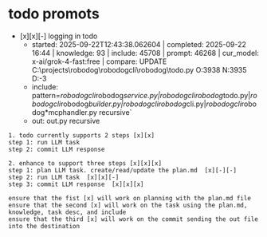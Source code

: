 

# todo  promots
- [x][x][-] logging in todo
  - started: 2025-09-22T12:43:38.062604 | completed: 2025-09-22 16:44 | knowledge: 93 | include: 45708 | prompt: 46268 | cur_model: x-ai/grok-4-fast:free | compare: UPDATE C:\projects\robodog\robodogcli\robodog\todo.py O:3938 N:3935 D:-3 
  - include: pattern=*robodogcli*robodog*service.py|*robodogcli*robodog*todo.py|*robodogcli*robodog*builder.py|*robodogcli*robodog*cli.py|*robodogcli*robodog*mcphandler.py    recursive`
  - out: out.py recursive
```knowledge
1. todo currently supports 2 steps [x][x] 
step 1: run LLM task
step 2: commit LLM response

2. enhance to support three steps [x][x][x]
step 1: plan LLM task. create/read/update the plan.md  [x][-][-]
step 2: run LLM task  [x][x][-]
step 3: commit LLM response  [x][x][x]

ensure that the fist [x] will work on planning with the plan.md file
ensure that the second [x] will work on the task using the plan.md, knowledge, task desc, and include
ensure that the third [x] will work on the commit sending the out file into the destination
```